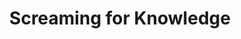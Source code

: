 ---
pid: CH185
title: Screaming for Knowledge
location_transcription: 
zipcode: '19124'
outside_phl: 
neighborhood: Juniata,Frankford,Feltonville
age: '21'
age_range: 20-29
instagram: 
image_file_name: CH_185.jpg
proposal_transcription: Schools being destroyed and Jails being built.
topic: Education,Human Rights,Social Justice
topic_summary: 0, 0, 0
type: Building,Mural,Image
keywords_other: school, prison, jail, incarceration
credit: Nafeesa
image_labels: 
twitter: 
facebook: 
permalink: "/monuments/ch185/"
layout: item-page
---